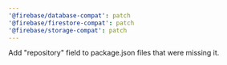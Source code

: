 ```yaml
---
'@firebase/database-compat': patch
'@firebase/firestore-compat': patch
'@firebase/storage-compat': patch
---
```


Add "repository" field to package.json files that were missing it.
